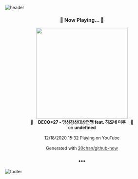 ![header](https://capsule-render.vercel.app/api?type=wave&height=170&section=header&text=Hi.%20I'm%20SHIFT&fontColor=090707&fontAlignX=45&fontAlignY=65&fontSize=100)

<h3 align="center">🎵 Now Playing... 🎵</h3>
<p align="center">
  <a href="https://www.youtube.com/channel/UCGmO0S4S-AunjRdmxA6TQYg">
    <img width="300" src="https://yt3.ggpht.com/ytc/AAUvwnjaEYEIPXlF1IjAspJZD1zfCXE04oERIu80Pl0s=s48-c-k-c0xffffffff-no-nd-rj-mo">
  </a>
  <br>
  🎵&nbsp&nbsp&nbsp <b>DECO*27 - 망상감상대상연맹 feat. 하쯔네 미쿠</b> &nbsp&nbsp&nbsp🎵
  <br>
  on <b>undefined</b>
  
  <br />
  <br />
  12/18/2020 15:32 Playing on YouTube
  <br />
  <br />
  Generated with <a href="https://github.com/20chan/github-now">20chan/github-now</a>
</p>

<h3 align="center">•••</h3>

![footer](https://capsule-render.vercel.app/api?type=wave&height=150&section=footer)
